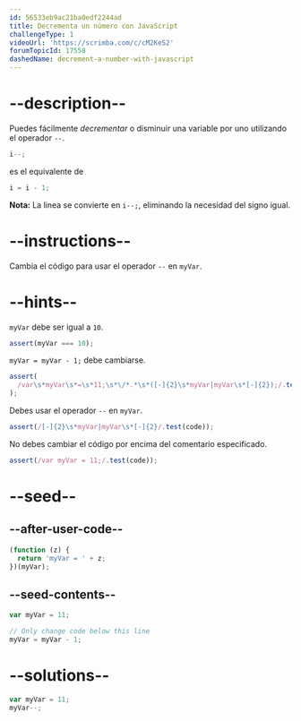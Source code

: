 ```yaml
---
id: 56533eb9ac21ba0edf2244ad
title: Decrementa un número con JavaScript
challengeType: 1
videoUrl: 'https://scrimba.com/c/cM2KeS2'
forumTopicId: 17558
dashedName: decrement-a-number-with-javascript
---
```


# --description--

Puedes fácilmente <dfn>decrementar</dfn> o disminuir una variable por uno utilizando el operador `--`.

```js
i--;
```

es el equivalente de

```js
i = i - 1;
```

**Nota:** La linea se convierte en `i--;`, eliminando la necesidad del signo igual.

# --instructions--

Cambia el código para usar el operador `--` en `myVar`.

# --hints--

`myVar` debe ser igual a `10`.

```js
assert(myVar === 10);
```

`myVar = myVar - 1;` debe cambiarse.

```js
assert(
  /var\s*myVar\s*=\s*11;\s*\/*.*\s*([-]{2}\s*myVar|myVar\s*[-]{2});/.test(code)
);
```

Debes usar el operador `--` en `myVar`.

```js
assert(/[-]{2}\s*myVar|myVar\s*[-]{2}/.test(code));
```

No debes cambiar el código por encima del comentario especificado.

```js
assert(/var myVar = 11;/.test(code));
```

# --seed--

## --after-user-code--

```js
(function (z) {
  return 'myVar = ' + z;
})(myVar);
```

## --seed-contents--

```js
var myVar = 11;

// Only change code below this line
myVar = myVar - 1;
```

# --solutions--

```js
var myVar = 11;
myVar--;
```

